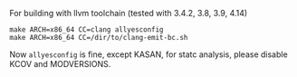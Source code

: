 For building with llvm toolchain (tested with 3.4.2, 3.8, 3.9, 4.14)
```
make ARCH=x86_64 CC=clang allyesconfig
make ARCH=x86_64 CC=/dir/to/clang-emit-bc.sh
```
Now `allyesconfig` is fine, except KASAN, for statc analysis, please disable KCOV and MODVERSIONS.

